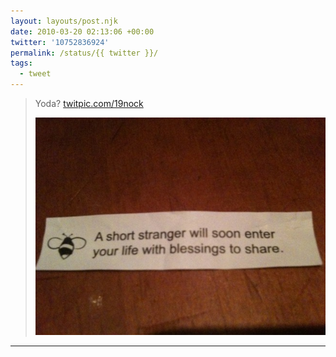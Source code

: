 ```yaml
---
layout: layouts/post.njk
date: 2010-03-20 02:13:06 +00:00
twitter: '10752836924'
permalink: /status/{{ twitter }}/
tags: 
  - tweet
---
```


> Yoda? [twitpic.com/19nock](http://twitpic.com/19nock)
> 
> ![fortune cookie: A short stranger will soon enter your life with blessings to share](/img/76687364.jpg)

---
